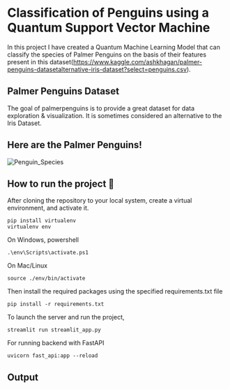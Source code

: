 # Classification of Penguins using a Quantum Support Vector Machine
In this project I have created a Quantum Machine Learning Model that can classify the species of Palmer Penguins on the basis of their features present in this dataset(https://www.kaggle.com/ashkhagan/palmer-penguins-datasetalternative-iris-dataset?select=penguins.csv).

## Palmer Penguins Dataset
The goal of palmerpenguins is to provide a great dataset for data exploration & visualization. It is sometimes considered an alternative to the Iris Dataset.

## Here are the Palmer Penguins!

![Penguin_Species](https://user-images.githubusercontent.com/77266161/146253873-4dfbcc5c-eee2-4b60-b557-7df5abb6af2f.png)

## How to run the project 🚀
After cloning the repository to your local system, create a virtual environment, and activate it.

```
pip install virtualenv 
virtualenv env
```

On Windows, powershell

```
.\env\Scripts\activate.ps1
```

On Mac/Linux

```
source ./env/bin/activate
```

Then install the required packages using the specified requirements.txt file

```
pip install -r requirements.txt
```

To launch the server and run the project,

```
streamlit run streamlit_app.py
```

For running backend with FastAPI

```
uvicorn fast_api:app --reload
```

## Output 
